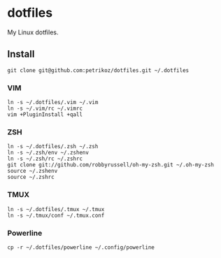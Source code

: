 # dotfiles #

My Linux dotfiles.

## Install ##

```
git clone git@github.com:petrikoz/dotfiles.git ~/.dotfiles
```

### VIM ###

```
ln -s ~/.dotfiles/.vim ~/.vim
ln -s ~/.vim/rc ~/.vimrc
vim +PluginInstall +qall
```

### ZSH ###

```
ln -s ~/.dotfiles/.zsh ~/.zsh
ln -s ~/.zsh/env ~/.zshenv
ln -s ~/.zsh/rc ~/.zshrc
git clone git://github.com/robbyrussell/oh-my-zsh.git ~/.oh-my-zsh
source ~/.zshenv
source ~/.zshrc
```

### TMUX ###

```
ln -s ~/.dotfiles/.tmux ~/.tmux
ln -s ~/.tmux/conf ~/.tmux.conf
```


### Powerline ###

```
cp -r ~/.dotfiles/powerline ~/.config/powerline
```
